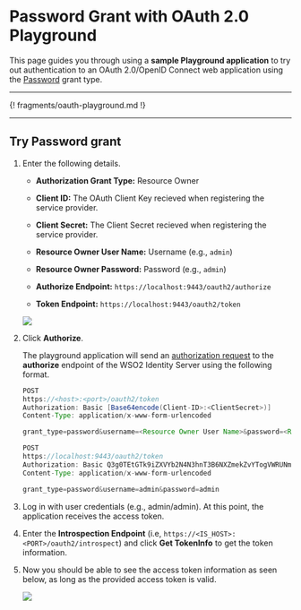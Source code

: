 # Password Grant with OAuth 2.0 Playground

This page guides you through using a **sample Playground application** to try out authentication to an OAuth 2.0/OpenID Connect web application using the [Password](../../../references/concepts/authorization/resource-owner-grant/) grant type.

----

{! fragments/oauth-playground.md !}

----

## Try Password grant 

1.  Enter the following details.

    - **Authorization Grant Type:** Resource Owner
    
    - **Client ID:** The OAuth Client Key recieved when registering the service provider.

	- **Client Secret:** The Client Secret recieved when registering the service provider.
    
    - **Resource Owner User Name:** Username (e.g., `admin`)

	- **Resource Owner Password:** Password (e.g., `admin`)

	- **Authorize Endpoint:** `https://localhost:9443/oauth2/authorize`

	- **Token Endpoint:** `https://localhost:9443/oauth2/token`

	<img name='password-with-playground' src='../../../assets/img/samples/password-with-playground.png' class='img-zoomable'/>
    
2. Click **Authorize**. 

	The playground application will send an
	[authorization request](https://tools.ietf.org/html/rfc6749#section-4.1.1)
	to the **authorize** endpoint of the WSO2 Identity Server using the
	following format.
	
	```java tab="Request Format"
	POST
	https://<host>:<port>/oauth2/token
	Authorization: Basic [Base64encode(Client-ID>:<ClientSecret>)]
	Content-Type: application/x-www-form-urlencoded

	grant_type=password&username=<Resource Owner User Name>&password=<Resource Owner Password>
	```
	
	```java tab="Sample Request"
	POST
	https://localhost:9443/oauth2/token
	Authorization: Basic Q3g0TEtGTk9iZXVYb2N4N3hnT3B6NXZmekZvYTogVWRUNm5XbnFXWkdnNDFHWnI5TXBTWGs5eU04YQ==
	Content-Type: application/x-www-form-urlencoded

	grant_type=password&username=admin&password=admin
	``` 

3. Log in with user credentials (e.g., admin/admin). At this point, the application receives the access token. 

4. Enter the **Introspection Endpoint** (i.e, `https://<IS_HOST>:<PORT>/oauth2/introspect`) and click **Get TokenInfo** to get the token information. 

5.  Now you should be able to see the access token information as seen
    below, as long as the provided access token is valid.  

	<img name='access-token-info' src='../../../assets/img/samples/access-token-info.png' class='img-zoomable'/>

